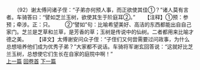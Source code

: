 　　（92）谢太傅问诸子侄：“子弟亦何预人事，而正欲使其佳①？”诸人莫有言者。车骑答曰：“譬如芝兰玉树，欲使其生于阶庭耳②。”
　　【注释】①预：参预；牵涉。正：只。
　　②“譬如”句：比喻希望美好、高洁的东西都能出自自己家门。芝兰是芝草和兰草，是芳香的草；玉树是传说中的仙树。二者都用来比喻才德之美。
　　【译文】太傅谢安问众子侄：“子侄们又何尝需要过问政事，为什么总想培养他们成为优秀子弟？”大家都不说话。车骑将军谢玄回答说：“这就好比芝兰玉树，总想使它们生长在自家的庭院中啊！”
<br>[上一篇](02_091) [回卷首](02_000) [下一篇](02_093)
